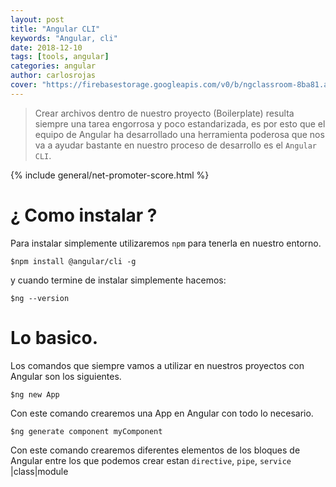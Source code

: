 ```yaml
---
layout: post
title: "Angular CLI"
keywords: "Angular, cli"
date: 2018-12-10
tags: [tools, angular]
categories: angular
author: carlosrojas
cover: "https://firebasestorage.googleapis.com/v0/b/ngclassroom-8ba81.appspot.com/o/posts%2F2018-12-09-Angular-cli%2Fcover.png?alt=media&token=84967eea-a042-47b2-a166-c95780abb7da"
---
```


> Crear archivos dentro de nuestro proyecto (Boilerplate) resulta siempre una tarea engorrosa y poco estandarizada, es por esto que el equipo de Angular ha desarrollado una herramienta poderosa que nos va a ayudar bastante en nuestro proceso de desarrollo es el `Angular CLI`.

<!--summary-->

<amp-img width="1024" height="512" layout="responsive" src="https://firebasestorage.googleapis.com/v0/b/ngclassroom-8ba81.appspot.com/o/posts%2F2018-12-09-Angular-cli%2Fcover.png?alt=media&token=84967eea-a042-47b2-a166-c95780abb7da"></amp-img>

{% include general/net-promoter-score.html %}

# ¿ Como instalar ?

Para instalar simplemente utilizaremos `npm` para tenerla en nuestro entorno.

```
$npm install @angular/cli -g
```

y cuando termine de instalar simplemente hacemos:

````
$ng --version
````

# Lo basico.

Los comandos que siempre vamos a utilizar en nuestros proyectos con Angular son los siguientes.

````
$ng new App
````

Con este comando crearemos una App en Angular con todo lo necesario.

````
$ng generate component myComponent
````

Con este comando crearemos diferentes elementos de los bloques de Angular entre los que podemos crear estan `directive`, `pipe`, `service` |class|module

